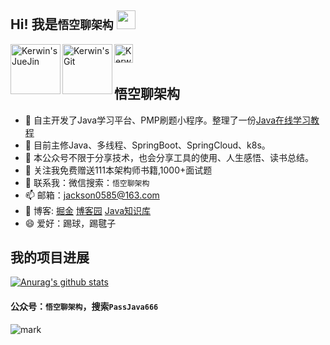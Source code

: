 ## Hi! 我是`悟空聊架构` <img src="https://raw.githubusercontent.com/iampavangandhi/iampavangandhi/master/gifs/Hi.gif" width="30px"></h2>

<a href="https://juejin.im/user/3773179639893229">
  <img align="left" alt="Kerwin's JueJin" width="80px" src="http://cdn.jayh.club/blog/20200825/S0qkWfh0icxi.svg" />
</a>
<a href="https://www.cnblogs.com/jackson0714/">
  <img align="left" alt="Kerwin's Git" width="80px‘" src="http://cdn.jayh.club/blog/20200825/mjmIBHNDQa1k.svg" />
</a>

<a href="http://cdn.jayh.club/blog/20200824/085127482.png">
  <img align="left" alt="Kerwin's WeChat" width="30px" src="http://cdn.jayh.club/blog/20200825/hqIhbKoSEhP6.svg" />
</a>

<br />
<br />

## 悟空聊架构
- 🔭 自主开发了Java学习平台、PMP刷题小程序。整理了一份[Java在线学习教程](http://jayh2018.gitee.io/passjava-learning/#/README)
- 🌱 目前主修Java、多线程、SpringBoot、SpringCloud、k8s。
- 👯 本公众号不限于分享技术，也会分享工具的使用、人生感悟、读书总结。
- 🤔 关注我免费赠送111本架构师书籍,1000+面试题
- 💬 联系我：微信搜索：`悟空聊架构`
- 📫 邮箱：jackson0585@163.com
- 🚀 博客: [掘金](https://juejin.im/user/3773179639893229) [博客园](https://www.cnblogs.com/jackson0714) [Java知识库](http://jayh2018.gitee.io/passjava-learning/#/README)
- 😄 爱好：踢球，踢毽子

## 我的项目进展
[![Anurag's github stats](https://github-readme-stats.vercel.app/api?username=jackson0714)](https://github.com/jackson0714)

#### 公众号：`悟空聊架构`，搜索`PassJava666`
![mark](http://cdn.jayh.club/blog/20200821/K75cFsVS4EbR.jpg?imageslim)
